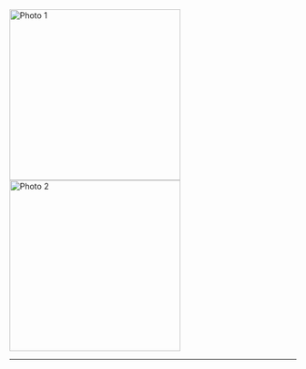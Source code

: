 

<img src="images/photo1.jpg" alt="Photo 1" width="300">
<img src="images/photo2.jpg" alt="Photo 2" width="300">

---
